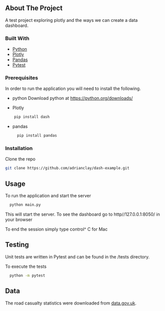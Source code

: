 

## About The Project

A test project exploring plotly and the ways we can create a data dashboard.


### Built With

* [Python](https://python.org/)
* [Plotly](https://plotly.com/)
* [Pandas](https://pandas.pydata.org/)
* [Pytest](https://pytest.org/)


### Prerequisites

In order to run the application you will need to install the following.
* python
 Download python at https://python.org/downloads/

* Plotly
```sh
    pip install dash
```
* pandas
  ```sh
    pip install pandas
  ```


### Installation

Clone the repo
   ```sh
   git clone https://github.com/adrianclay/dash-example.git
   ```

## Usage

To run the application and start the server
```sh
  python main.py
```

This will start the server. To see the dashboard go to http//127.0.0.1:8050/ in your browser

To end the session simply type control^ C for Mac 
## Testing

Unit tests are written in Pytest and can be found in the /tests directory. 

To execute the tests
```sh
  python -m pytest
```

## Data

The road casualty statistics were downloaded from [data.gov.uk](https://data.gov.uk/dataset/cb7ae6f0-4be6-4935-9277-47e5ce24a11f/road-safety-data).
